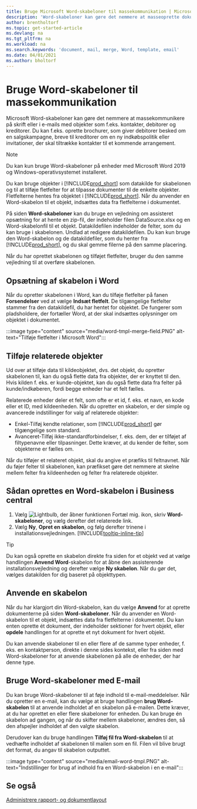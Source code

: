 ```yaml
---
title: Bruge Microsoft Word-skabeloner til massekommunikation | Microsoft Docs
description: 'Word-skabeloner kan gøre det nemmere at masseoprette dokumenter, der er tilpasset bestemte objekter.'
author: brentholtorf
ms.topic: get-started-article
ms.devlang: na
ms.tgt_pltfrm: na
ms.workload: na
ms.search.keywords: 'document, mail, merge, Word, template, email'
ms.date: 04/01/2021
ms.author: bholtorf
---
```


# Bruge Word-skabeloner til massekommunikation
Microsoft Word-skabeloner kan gøre det nemmere at massekommunikere på skrift eller i e-mails med objekter som f.eks. kontakter, debitorer og kreditorer. Du kan f.eks. oprette brochurer, som giver debitorer besked om en salgskampagne, breve til kreditorer om en ny indkøbspolitik eller invitationer, der skal tiltrække kontakter til et kommende arrangement.

> [!NOTE]
> Du kan kun bruge Word-skabeloner på enheder med Microsoft Word 2019 og Windows-operativsystemet installeret.

Du kan bruge objekter i [!INCLUDE[prod_short](includes/prod_short.md)] som datakilde for skabelonen og til at tilføje fletfelter for at tilpasse dokumenter til de enkelte objekter. Fletfelterne hentes fra objektet i [!INCLUDE[prod_short](includes/prod_short.md)]. Når du anvender en Word-skabelon til et objekt, indsættes data fra fletfelterne i dokumentet.

På siden **Word-skabeloner** kan du bruge en vejledning om assisteret opsætning for at hente en zip-fil, der indeholder filen DataSource.xlsx og en Word-skabelonfil til et objekt. Datakildefilen indeholder de felter, som du kan bruge i skabelonen. Undlad at redigere datakildefilen. Du kan kun bruge den Word-skabelon og de datakildefiler, som du henter fra [!INCLUDE[prod_short](includes/prod_short.md)], og du skal gemme filerne på den samme placering.

Når du har oprettet skabelonen og tilføjet fletfelter, bruger du den samme vejledning til at overføre skabelonen.

## Opsætning af skabelon i Word
Når du opretter skabelonen i Word, kan du tilføje fletfelter på fanen **Forsendelser** ved at vælge **Indsæt fletfelt**. De tilgængelige fletfelter stammer fra den datakildefil, du har hentet for objektet. De fungerer som pladsholdere, der fortæller Word, at der skal indsættes oplysninger om objektet i dokumentet. 

:::image type="content" source="media/word-tmpl-merge-field.PNG" alt-text="Tilføje fletfelter i Microsoft Word":::

## Tilføje relaterede objekter
Ud over at tilføje data til kildeobjektet, dvs. det objekt, du opretter skabelonen til, kan du også flette data fra objekter, der er knyttet til den. Hvis kilden f. eks. er kunde-objektet, kan du også flette data fra felter på kunde/indkøberen, fordi begge enheder har et felt fælles.

Relaterede enheder deler et felt, som ofte er et id, f. eks. et navn, en kode eller et ID, med kildeenheden. Når du opretter en skabelon, er der simple og avancerede indstillinger for valg af relaterede objekter:

* Enkel-Tilføj kendte relationer, som [!INCLUDE[prod_short](includes/prod_short.md)] gør tilgængelige som standard.
* Avanceret-Tilføj ikke-standardforbindelser, f. eks. dem, der er tilføjet af filtypenavne eller tilpasninger. Dette kræver, at du kender de felter, som objekterne er fælles om.

Når du tilføjer et relateret objekt, skal du angive et præfiks til feltnavnet. Når du føjer felter til skabelonen, kan præfikset gøre det nemmere at skelne mellem felter fra kildeenheden og felter fra relaterede objekter.

## Sådan oprettes en Word-skabelon i Business central
1. Vælg ![Lightbulb, der åbner funktionen Fortæl mig.](media/ui-search/search_small.png "Fortæl mig, hvad du vil foretage dig") ikon, skriv **Word-skabeloner**, og vælg derefter det relaterede link.
2. Vælg **Ny**, **Opret en skabelon**, og følg derefter trinene i installationsvejledningen. [!INCLUDE[tooltip-inline-tip](includes/tooltip-inline-tip_md.md)]

> [!TIP]
> Du kan også oprette en skabelon direkte fra siden for et objekt ved at vælge handlingen **Anvend Word**-skabelon for at åbne den assisterende installationsvejledning og derefter vælge **Ny skabelon**. Når du gør det, vælges datakilden for dig baseret på objekttypen.

## Anvende en skabelon
Når du har klargjort din Word-skabelon, kan du vælge **Anvend** for at oprette dokumenterne på siden **Word-skabeloner**. Når du anvender en Word-skabelon til et objekt, indsættes data fra fletfelterne i dokumentet. Du kan enten oprette ét dokument, der indeholder sektioner for hvert objekt, eller **opdele** handlingen for at oprette et nyt dokument for hvert objekt.

Du kan anvende skabeloner til en eller flere af de samme typer enheder, f. eks. en kontaktperson, direkte i denne sides kontekst, eller fra siden med Word-skabeloner for at anvende skabelonen på alle de enheder, der har denne type.

## Bruge Word-skabeloner med E-mail
Du kan bruge Word-skabeloner til at føje indhold til e-mail-meddelelser. Når du opretter en e-mail, kan du vælge at bruge handlingen **brug Word-skabelon** til at anvende indholdet af en skabelon på e-mailen. Dette kræver, at du har oprettet en eller flere skabeloner for enheden. Du kan bruge én skabelon ad gangen, og når du skifter mellem skabeloner, ændres den, så den afspejler indholdet af den valgte skabelon.

Derudover kan du bruge handlingen **Tilføj fil fra Word-skabelon** til at vedhæfte indholdet af skabelonen til mailen som en fil. Filen vil blive brugt det format, du angav til skabelon outputtet.

:::image type="content" source="media/email-word-tmpl.PNG" alt-text="Indstillinger for brug af indhold fra en Word-skabelon i en e-mail":::

## Se også
[Administrere rapport- og dokumentlayout](ui-manage-report-layouts.md)  
